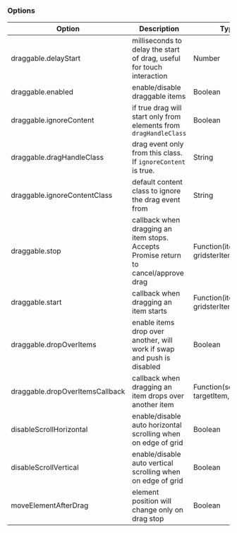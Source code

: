 ### Options

Option | Description | Type | Default
------------ | ------------- | ------------- | -------------
draggable.delayStart | milliseconds to delay the start of drag, useful for touch interaction | Number | 0
draggable.enabled | enable/disable draggable items | Boolean | false
draggable.ignoreContent | if true drag will start only from elements from `dragHandleClass` | Boolean | false
draggable.dragHandleClass | drag event only from this class. If `ignoreContent` is true. | String | 'drag-handler'
draggable.ignoreContentClass | default content class to ignore the drag event from | String | 'gridster-item-content'
draggable.stop | callback when dragging an item stops. Accepts Promise return to cancel/approve drag | Function(item, gridsterItem, event) | undefined
draggable.start | callback when dragging an item starts | Function(item, gridsterItem, event) | undefined
draggable.dropOverItems | enable items drop over another, will work if swap and push is disabled | Boolean | false
draggable.dropOverItemsCallback | callback when dragging an item drops over another item | Function(sourceItem, targetItem, grid) | undefined
disableScrollHorizontal | enable/disable auto horizontal scrolling when on edge of grid | Boolean | false
disableScrollVertical | enable/disable auto vertical scrolling when on edge of grid | Boolean | false
moveElementAfterDrag | element position will change only on drag stop | Boolean | false
